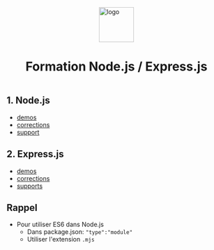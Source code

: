 <div style="display:flex; justify-content: center;">

<a href="https://www.m2iformation.fr/">

<img src="https://campusnumerique.auvergnerhonealpes.fr/app/uploads/2021/10/logo_m2iformation.jpg" width=80 height=80 alt="logo">

</a>

</div>

<div style="display:flex; justify-content: center;">

# Formation Node.js / Express.js

</div>

## 1. Node.js

- [demos](./1_nodejs/demos/)
- [corrections](./1_nodejs/corrections/)
- [support](./1_nodejs/support/nodejs_m2i.pdf)

## 2. Express.js

- [demos](./2_expressjs/demos/)
- [corrections](./2_expressjs/corrections/)
- [supports](./2_expressjs/supports/)

## Rappel

- Pour utiliser ES6 dans Node.js
  - Dans package.json: `"type":"module"`
  - Utiliser l'extension `.mjs`
